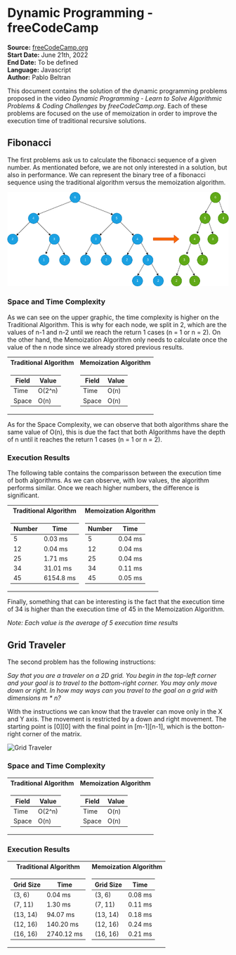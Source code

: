 # Dynamic Programming - freeCodeCamp

**Source:** [freeCodeCamp.org](https://www.youtube.com/watch?v=oBt53YbR9Kk&t=2327s)<br>
**Start Date:** June 21th, 2022<br>
**End Date:** To be defined<br>
**Language:** Javascript<br>
**Author:** Pablo Beltran<br>

This document contains the solution of the dynamic programming problems proposed in the video _Dynamic Programming - Learn to Solve Algorithmic Problems & Coding Challenges_ by _freeCodeCamp.org_. Each of these problems are focused on the use of memoization in order to improve the execution time of traditional recursive solutions.

## Fibonacci

The first problems ask us to calculate the fibonacci sequence of a given number. As mentionated before, we are not only interested in a solution, but also in performance. We can represent the binary tree of a fibonacci sequence using the traditional algorithm versus the memoization algorithm.

![Fibonacci Representation](/dynamic%20programming/freeCodeCamp/resources/fibonacci.png)

### Space and Time Complexity

As we can see on the upper graphic, the time complexity is higher on the Traditional Algorithm. This is why for each node, we split in 2, which are the values of n-1 and n-2 until we reach the return 1 cases (n = 1 or n = 2). On the other hand, the Memoization Algorithm only needs to calculate once the value of the n node since we already stored previous results. <br>

<table>
<tr>
    <th>Traditional Algorithm </th>
    <th>Memoization Algorithm</th>
</tr>

<tr><td>

| Field | Value  |
| ----- | ------ |
| Time  | O(2^n) |
| Space | O(n)   |

</td><td>

| Field | Value |
| ----- | ----- |
| Time  | O(n)  |
| Space | O(n)  |

</td></tr> 
</table>

As for the Space Complexity, we can observe that both algorithms share the same value of O(n), this is due the fact that both Algorithms have the depth of n until it reaches the return 1 cases (n = 1 or n = 2).

### Execution Results

The following table contains the comparisson between the execution time of both algorithms. As we can observe, with low values, the algorithm performs similar. Once we reach higher numbers, the difference is significant. 

<table>
<tr>
    <th>Traditional Algorithm </th>
    <th>Memoization Algorithm</th>
</tr>

<tr><td>

| Number | Time      |
| ------ | --------- |
| 5      | 0.03 ms   |
| 12     | 0.04 ms   |
| 25     | 1.71 ms   |
| 34     | 31.01 ms  |
| 45     | 6154.8 ms |

</td><td>

| Number | Time    |
| ------ | ------- |
| 5      | 0.04 ms |
| 12     | 0.04 ms |
| 25     | 0.04 ms |
| 34     | 0.11 ms |
| 45     | 0.05 ms |

</td></tr> 
</table>

Finally, something that can be interesting is the fact that the execution time of 34 is higher than the execution time of 45 in the Memoization Algorithm.

_Note: Each value is the average of 5 execution time results_

## Grid Traveler 

The second problem has the following instructions:

*Say that you are a traveler on a 2D grid. You begin in the top-left corner and your goal is to travel to the bottom-right corner. You may only move down or right. In how may ways can you travel to the goal on a grid with dimensions m * n?*

With the instructions we can know that the traveler can move only in the X and Y axis. The movement is restricted by a down and right movement. The starting point is [0][0] with the final point in [m-1][n-1], which is the botton-right corner of the matrix.

![Grid Traveler]()

### Space and Time Complexity

<table>
<tr>
    <th>Traditional Algorithm </th>
    <th>Memoization Algorithm</th>
</tr>

<tr><td>

| Field | Value  |
| ----- | ------ |
| Time  | O(2^n) |
| Space | O(n)   |

</td><td>

| Field | Value |
| ----- | ----- |
| Time  | O(n)  |
| Space | O(n)  |

</td></tr> 
</table>

### Execution Results

<table>
<tr>
    <th>Traditional Algorithm </th>
    <th>Memoization Algorithm</th>
</tr>

<tr><td>

| Grid Size | Time       |
| ------    | ---------  |
| (3, 6)    | 0.04 ms    |
| (7, 11)   | 1.30 ms    |
| (13, 14)  | 94.07 ms   |
| (12, 16)  | 140.20 ms  |
| (16, 16)  | 2740.12 ms |

</td><td>

| Grid Size | Time      |
| ------    | --------- |
| (3, 6)    | 0.08 ms   |
| (7, 11)   | 0.11 ms   |
| (13, 14)  | 0.18 ms   |
| (12, 16)  | 0.24 ms   |
| (16, 16)  | 0.21 ms   |

</td></tr> 
</table>
